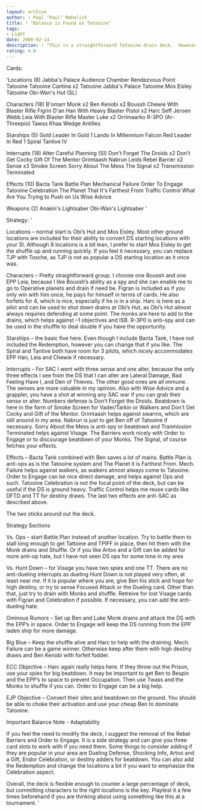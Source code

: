 ```yaml
---
layout: archive
author: ! Paul "Paul" Maholick
title: ! "Balance is Found on Tatooine"
tags:
- Light
date: 2000-02-14
description: ! "This is a straightforward Tatooine drain deck.	However, it contains enough SAC to at least hamper annoying interrupts and enough space to disrupt the DS long enough for your ground drains to carry the day.	Very balanced, hence the name."
rating: 4.0
---
```

Cards: 

'Locations (8)
Jabba's Palace Audience Chamber
Rendezvous Point
Tatooine
Tatooine Cantina  x2
Tatooine Jabba's Palace
Tatooine Mos Eisley
Tatooine Obi-Wan's Hut (SL)

Characters (18)
B'omarr Monk  x2
Ben Kenobi  x2
Boussh
Chewie With Blaster Rifle
Figrin D'an
Han With Heavy Blaster Pistol  x2
Harc Seff
Jeroen Webb
Leia With Blaster Rifle
Master Luke  x2
Orrimaarko
R-3PO (Ar-Threepio)
Tawss Khaa
Wedge Antilles

Starships (5)
Gold Leader In Gold 1
Lando In Millennium Falcon
Red Leader In Red 1
Spiral
Tantive IV

Interrupts (18)
Alter
Careful Planning  (SI)
Don't Forget The Droids  x2
Don't Get Cocky
Gift Of The Mentor
Grimtaash
Nabrun Leids
Rebel Barrier  x2
Sense  x3
Smoke Screen
Sorry About The Mess
The Signal  x2
Transmission Terminated

Effects (10)
Bacta Tank
Battle Plan
Mechanical Failure
Order To Engage
Tatooine Celebration
The Planet That It's Farthest From
Traffic Control
What Are You Trying to Push on Us
Wise Advice

Weapons (2)
Anakin's Lightsaber
Obi-Wan's Lightsaber
'

Strategy: '

Locations &#8211; normal start is Obi&#8217;s Hut and Mos Eisley.	 Most other ground locations are included for their ability to convert DS starting locations with your SI.  Although 8 locations is a bit lean, I prefer to start Mos Eisley to get the shuffle up and running quickly.  If you feel it necessary, you can replace TJP with Tosche, as TJP is not as popular a DS starting location as it once was.

Characters &#8211; Pretty straightforward group.  I choose one Boussh and one EPP Leia, because I like Boussh&#8217;s ability as a spy and she can enable me to go to Operative planets and drain if need be.  Figran is included as if you only win with him once, he pays for himself in terms of cards.  He also forfeits for 4, which is nice, especially if he is in a ship.  Harc is here as a pilot and can be used to shut down drains at Obi&#8217;s Hut, as Obi&#8217;s Hut almost always requires defending at some point.  The monks are here to add to the drains, which helps against &#8211;1 objectives and ISB.  R-3P0 is anti-spy and can be used in the shuffle to deal double if you have the opportunity.

Starships &#8211; the basic five here.  Even though I include Bacta Tank, I have not included the Redemption, however you can change that if you like.  The Spiral and Tantive both have room for 3 pilots, which nicely accommodates EPP Han, Leia and Chewie if necessary.

Interrupts -  For SAC I went with three sense and one alter, because the only three effects I see from the DS that I can alter are Lateral Damage, Bad Feeling Have I, and Den of Thieves.   The other good ones are all immune.  The senses are more valuable in my opinion.  Also with Wise Advice and a grappler, you have a shot at winning any SAC war if you can grab their sense or alter.  Numbers defense is Don&#8217;t Forget the Droids.  Beatdown is here in the form of Smoke Screen for Vader/Tarkin or Walkers and Don&#8217;t Get Cocky and Gift of the Mentor.  Grimtaash helps against swarms, which are still around in my area.  Nabrun is just to get Ben off of Tatooine if necessary.  Sorry About the Mess is anti-spy or beatdown and Tranmission Terminated helps against Visage.  The Barriers work nicely with Order to Engage or to discourage beatdown of your Monks.  The Signal, of course fetches your effects.

Effects &#8211; Bacta Tank combined with Ben saves a lot of mains.	Battle Plan is anti-ops as is the Tatooine system and The Planet it is Farthest From.  Mech. Failure helps against walkers, as walkers almost always come to Tatooine.	Order to Engage can be nice direct damage, and helps against Ops and such.  Tatooine Celebration is not the focal point of the deck, but can be useful if the DS is ground heavy.  Traffic Control helps me reuse cards like DFTD and TT for destiny draws.  The last two effects are anti-SAC as descrbed above.

The two sticks around out the deck.

Strategy Sections

Vs. Ops &#8211; start Battle Plan instead of another location.  Try to battle them to stall long enough to get Tattoine and TPIFF in place, then hit them with the Monk drains and Shuffle.  Or if you like Artoo and a Gift can be added for more anti-op hate, but I have not seen DS ops for some time in my area

Vs. Hunt Down &#8211; for Visage you have two spies and one TT.  There are no anti-dueling interrupts as  dueling Hunt Down is not played very often, at least near me.  If it is popular where you are, give Ben his stick and hope for high destiny, or try to sense Focused Attack or the Dueling card.	Other than that, just try to drain with Monks and shuffle.  Retreive for lost Visage cards with Figran and Celebration if possible.  If necessary, you can add the anti-dueling hate.

Ominous Rumors &#8211; Set up Ben and Luke Monk drains and attack the DS with the EPP&#8217;s in space.  Order to Engage will keep the DS running from the EPP laden ship for more damage.

Big Blue &#8211; Keep the shuffle alive and Harc to help with the draining.  Mech. Failure can be a game winner.  Otherwise keep after them with high destiny draws and Ben Kenobi with forfeit fodder.

ECC Objective &#8211; Harc again really helps here.  If they throw out the Prison, use your spies for big beatdown.  It may be important to get Ben to Bespin and the EPP&#8217;s to space to prevent Occupation.  Then use Twass and the Monks to shuffle if you can.	Order to Engage can be a big help.

EJP Objective &#8211; Convert their sites and beatdown on the ground.  You should be able to choke their activation and use your cheap Ben to dominate Tatooine.

Important Balance Note - Adaptability

If you feel the need to modify the deck, I suggest the removal of the Rebel Barriers and Order to Engage.  It is a side strategy and can give you three card slots to work with if you need them.  Some things to consider adding if they are popular in your area are Dueling Defense, Shocking Info, Artoo and a Gift, Endor Celebration, or destiny adders for beatdown.  You  can also add the Redemption and change the locations a bit if you want to emphasize the Celebration aspect.

Overall, the deck is flexible enough to counter a large percentage of deck, but committing characters to the right locations is the key.  Playtest it a few times beforehand if you are thinking about using something like this at a tournament.
'